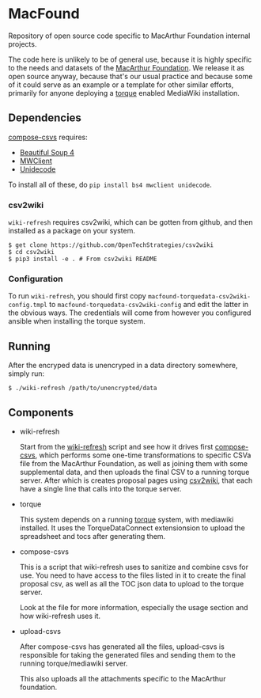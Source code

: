# MacFound

Repository of open source code specific to MacArthur Foundation
internal projects.

The code here is unlikely to be of general use, because it is highly
specific to the needs and datasets of the [MacArthur
Foundation](https://www.MacFound.org).  We release it as open source
anyway, because that's our usual practice and because some of it could
serve as an example or a template for other similar efforts, primarily
for anyone deploying a
[torque](https://github.com/OpenTechStrategies/torque) enabled
MediaWiki installation.

## Dependencies

[compose-csvs](compose-csvs) requires:

* [Beautiful Soup 4](https://www.crummy.com/software/BeautifulSoup/)
* [MWClient](https://github.com/mwclient/mwclient)
* [Unidecode](https://pypi.python.org/pypi/Unidecode)

To install all of these, do `pip install bs4 mwclient unidecode`.

### csv2wiki

`wiki-refresh` requires csv2wiki, which can be gotten from github,
and then installed as a package on your system.

```
$ get clone https://github.com/OpenTechStrategies/csv2wiki
$ cd csv2wiki
$ pip3 install -e . # From csv2wiki README
```

### Configuration

To run `wiki-refresh`, you should first copy
`macfound-torquedata-csv2wiki-config.tmpl` to
`macfound-torquedata-csv2wiki-config` and edit the latter
in the obvious ways.  The credentials will come from however
you configured ansible when installing the torque system.

## Running

After the encryped data is unencryped in a data directory somewhere,
simply run:

```
$ ./wiki-refresh /path/to/unencrypted/data
```

## Components

* wiki-refresh

  Start from the [wiki-refresh](wiki-refresh) script and see how it
  drives first [compose-csvs](compose-csvs), which performs some one-time
  transformations to specific CSVa file from the MacArthur Foundation,
  as well as joining them with some supplemental data, and then uploads
  the final CSV to a running torque server.  After which is creates
  proposal pages using
  [csv2wiki](https://github.com/OpenTechStrategies/csv2wiki), that
  each have a single line that calls into the torque server.

* torque

  This system depends on a running
  [torque](https://github.com/OpenTechStrategies/torque) system, with
  mediawiki installed.  It uses the TorqueDataConnect extensionsion
  to upload the spreadsheet and tocs after generating them.

* compose-csvs

  This is a script that wiki-refresh uses to sanitize and combine csvs
  for use.  You need to have access to the files listed in it to create
  the final proposal csv, as well as all the TOC json data to upload
  to the torque server.

  Look at the file for more information, especially the usage section
  and how wiki-refresh uses it.

* upload-csvs

  After compose-csvs has generated all the files, upload-csvs is
  responsible for taking the generated files and sending them to
  the running torque/mediawiki server.

  This also uploads all the attachments specific to the MacArthur
  foundation.

